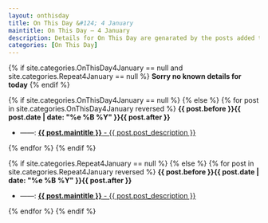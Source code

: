 ```yaml
---
layout: onthisday
title: On This Day &#124; 4 January
maintitle: On This Day — 4 January
description: Details for On This Day are genarated by the posts added to the website so the content is subject to changes/updates over time.
categories: [On This Day]
---
```


{% if site.categories.OnThisDay4January == null and site.categories.Repeat4January == null %}
<strong>Sorry no known details for today</strong>
{% endif %}

{% if site.categories.OnThisDay4January == null %}
{% else %}
{% for post in site.categories.OnThisDay4January reversed %}
<strong>{{ post.before }}{{ post.date | date: "%e %B %Y" }}{{ post.after }}</strong>
<ul>
<li> ——: <a href="{{ post.url }}"><strong>{{ post.maintitle }}</strong> - {{ post.post_description }}</a></li>
</ul>
{% endfor %}
{% endif %}

{% if site.categories.Repeat4January == null %}
{% else %}
{% for post in site.categories.Repeat4January reversed %}
<strong>{{ post.before }}{{ post.date | date: "%e %B %Y" }}{{ post.after }}</strong>
<ul>
<li> ——: <a href="{{ post.url }}"><strong>{{ post.maintitle }}</strong> - {{ post.post_description }}</a></li>
</ul>
{% endfor %}
{% endif %}
